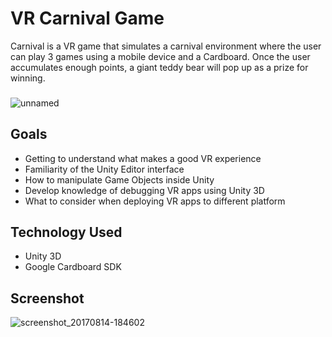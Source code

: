 # VR Carnival Game
 
Carnival is a VR game that simulates a carnival environment where the user can play 3 games using a mobile device and a Cardboard. Once the user accumulates enough points, a giant teddy bear will pop up as a prize for winning.

###
![unnamed](https://user-images.githubusercontent.com/5642644/31476651-7fd22c3c-aed5-11e7-92c1-3ec078933a0c.gif)

 
## Goals
- Getting to understand what makes a good VR experience
- Familiarity of the Unity Editor interface
- How to manipulate Game Objects inside Unity
- Develop knowledge of debugging VR apps using Unity 3D
- What to consider when deploying VR apps to different platform

## Technology Used
- Unity 3D
- Google Cardboard SDK

## Screenshot

![screenshot_20170814-184602](https://user-images.githubusercontent.com/5642644/31476582-0dc6343a-aed5-11e7-8d5e-fd015b5999fb.png)


